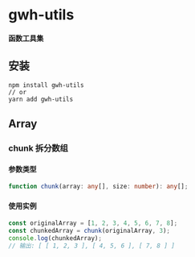 # gwh-utils
**函数工具集**

## 安装
```
npm install gwh-utils
// or
yarn add gwh-utils
```

## Array

### chunk 拆分数组

#### 参数类型
```ts
function chunk(array: any[], size: number): any[];
```

#### 使用实例
```ts
const originalArray = [1, 2, 3, 4, 5, 6, 7, 8];
const chunkedArray = chunk(originalArray, 3);
console.log(chunkedArray);
// 输出: [ [ 1, 2, 3 ], [ 4, 5, 6 ], [ 7, 8 ] ]
```